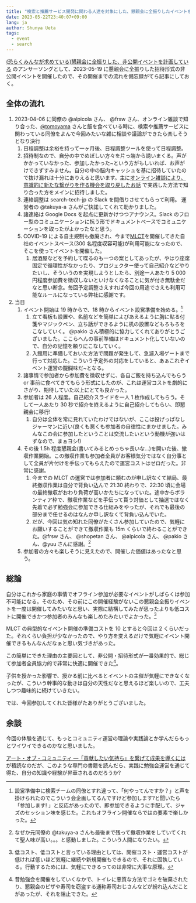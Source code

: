 ```yaml
---
title: "検索と推薦サービス開発に関わる人達を対象にした、懇親会に全振りしたイベントを開催した"
date: 2023-05-22T23:40:07+09:00
lang: ja
author: Shunya Ueta
tags:
  - event
  - search
---
```


[(恐らくみんなが求めている)懇親会に全振りした、非公開イベントを計画している](/posts/2023-04-26-1518/) のアンサーソングとして、2023-05-19 に懇親会に全振りした招待形式の非公開イベントを開催したので、その開催までの流れを備忘録がてら記事にしておく。

## 全体の流れ

1. 2023-04-06 に同僚の @alpicola さん、 @frsw さん、オンライン雑談で知り合った、[@tomoyama](https://tomoyay.github.io/mypage/) さんと飯を食べている時に、検索や推薦サービスに関わっている同僚をよんで今回みたいな雑に相談や議論ができたら楽しそうとなり決行
   1. 日程調整は余裕を持って一ヶ月後、日程調整ツールを使って日程調整。
   2. 招待制なので、自分の中でめぼしい方々を片っ端から誘いまくる。声がかかっていなかった、参加したかった~という方がもしいれば、お声がけできずすみません。自分の中の脳内キャッシュを基に招待していたので抜け漏れは十分にありえると思います。主に[オンライン雑談により、意識的に新たな繋がりを作る機会を取り戻したお話](/posts/2023-03-14-1320/) で実践した方法で知り合った方をメインに招待しました。
   3. 連絡調整は search-tech-jp の Slack を間借りさせてもらって利用。 運営者の @takuya-a さんがご快諾してくれて助かりました。
   4. 諸連絡は Google Docs を起点に更新かけつつアナウンス。Slack のフロー型のコミュニケーションに抗う形でドキュメントベースでコミュニケーションを取ったがよかったなと思う。
   5. COVID-19 による自主規制も撤廃され、今まで[MLCT](https://mlct.connpass.com/)を開催してきた自社のイベントスペース(300 名程度収容可能)が利用可能になったので、そこを使ってイベントを開催した。
      1. 居酒屋などを予約して喋るのも一つの案としてあったが、やはり座席固定で循環性がなかったり、プロジェクター使って自己紹介などやりたいし、そういうのを実現しようとしたら、別途一人あたり 5 000 円程度参加費を徴収しないといけなくなることに気が付き無駄金だなと思い断念。毎回予定調整さえすれば今回の用途でさえも利用可能なルールになっている弊社に感謝です。
2. 当日
   1. イベント開始は 19 時からで、18 時からイベント設営準備を始める。[^session]
      1. 立て看板も設置や、名前などを簡単によびあえるように胸に貼る付箋やマジックペン、立ち話ができるように机の設置などもろもろをこなしていく。 @pakio さん積極的に協力してくれてありがとうございました。ここらへんの事前準備はドキュメント化していないので、自分の記憶を頼りにこなしていく。
      2. 入館用に準備しておいた方法で問題が発生して、急遽入場ゲートまで行って対応した。こういう予定外の対応をしていると、あぁこれぞイベント運営の醍醐味だ~となる。
   2. 諸事情で参加者から参加費を徴収せずに、各自ご飯を持ち込んでもらう or 事前に食べてきてもらう形式にしたのが、これは運営コストを劇的にさがり、期待していた以上にとても良かった。
   3. 参加者は 26 人程度。自己紹介スライドを一人 1 枚作成してもらう。そして一人あたり 30 秒で紹介を終えるように自己紹介してもらい、即懇親会に移行!
      1. 自分は全体を常に見れていたわけではないが、ここは投げっぱなしジャーマンに近い(良くも悪くも参加者の自律性にまかせました。みんなこの会に参加したということは交流したいという動機が強いはずなので、まぁヨシ!)
   4. その後 1.5h 程度懇親会(書いてみるとめっちゃ長いな...)を開いた後、撤収作業開始。この撤収作業も参加者全員がお客様気分ではなく自分事として全員が片付けを手伝ってもらえたので運営コストはゼロだった。非常に感謝。
      1. 今までの MLCT の運営では参加者に頼むのが申し訳なくて結局、最終撤収作業は自分で背負い込んで 21:30 終わりで、22:30 頃に会場の最終撤収がおわり負荷が高いかたちになっていた。途中からボランティア枠で、撤収作業などを手伝って貰う対価として抽選ではなく先着で必ず勉強会に参加できる仕組みをやったが、それでも最後の部分まで任せるのはなんか申し訳なくて背負い込んでいた。
      2. だが、今回は気の知れた同僚がたくさん参加していたので、気軽にお願いすることができて撤収作業も 15m くらいで終わることができた。@frsw さん、 @shopetan さん、 @alpicola さん、 @pakio さん、@yuu さんに感謝。[^takuya-a]
   5. 参加者の方々も楽しそうに見えたので、開催した価値はあったなと思う。

## 総論

自分はこれから家庭の事情でオフライン参加が必要なイベントがしばらくは参加不可能になる。そのため、その前にこの開催経験がないこの懇親会全振りイベントを一度は開催してみたいなと思い、実際に結構してみたが思ったよりも低コストに開催できかつ参加者のみんなも楽しめたみたいでよかった。[^agility]

MLCT の典型的なイベント開催の準備コストを 10 とすると今回は 2 くらいだった。それくらい負担が少なかったので、やり方を変えるだけで気軽にイベント開催できるもんなんだなぁと思い気づきがあった。

この簡単にできた理由の主要因として、非公開・招待形式が一番効果的で、総じて参加者全員協力的で非常に快適に開催できた[^mannerbreaker]。

子供を授かった影響で、授かる前に比べるとイベントの主催が気軽にできなくなったが、こういう幹事的な動きは自分の天性だなと思えるほど楽しいので、工夫しつつ趣味的に続けていきたい。

では、今回参加してくれた皆様がたありがとうございました。

## 余談

今回の体験を通じて、もっとコミュニティ運営の理論や実践論とか学んだらもっとワイワイできるのかなと思いました。

[アート・オブ・コミュニティ ―「貢献したい気持ち」を繋げて成果を導くには](https://amzn.to/43jaWgo)が積読なのだが、このような専門の書籍を読んだら、実践に勉強会運営を通じて得た、自分の知識や経験が昇華されるのだろうか?

[^mannerbreaker]: 昔勉強会を開催をしていくなかで、トイレに悪質な方法でゴミを破棄されたり、懇親会のピザや寿司を窃盗する通称寿司おじさんなどが紛れ込んだことがあったが、それを阻止できた。
[^takuya-a]: なぜか元同僚の @takuya-a さんも最後まで残って撤収作業をしていてくれて聖人味が高い。。。と感動しました。こういう人間になりたい。
[^session]: 設営準備中に検索チームの同僚とすれ違って、「何やってんですか？」と声を掛けられたのでこういう会企画してるんですけど参加します?と聞いたら「参加します! 」と反応があったので、即参加できるように手配して、ジャズのセッション味を感じた。これもオフライン開催ならではの要素で楽しかった。
[^agility]: 低コスト、低コストと言っている理由としては、開催コスト・運営コストが低ければ低いほど気軽に継続や新規開催もできるので、それに固執している。行動するためには、気軽にできるってのは非常に大事な原理。
